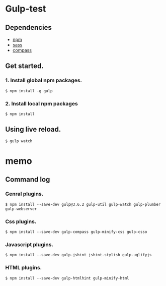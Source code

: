 Gulp-test
==========

Dependencies
------------

* [npm](https://www.npmjs.org/)
* [sass](http://sass-lang.com/)
* [compass](http://compass-style.org/)

Get started.
------------

### 1. Install global npm packages.

    $ npm install -g gulp

### 2. Install local npm packages

    $ npm install


Using live reload.
-------------------
    $ gulp watch

memo
====

Command log
-----------

### Genral plugins.

    $ npm install --save-dev gulp@3.6.2 gulp-util gulp-watch gulp-plumber gulp-webserver

### Css plugins.

    $ npm install --save-dev gulp-compass gulp-minify-css gulp-csso

### Javascript plugins.

    $ npm install --save-dev gulp-jshint jshint-stylish gulp-uglifyjs

### HTML plugins.

    $ npm install --save-dev gulp-htmlhint gulp-minify-html